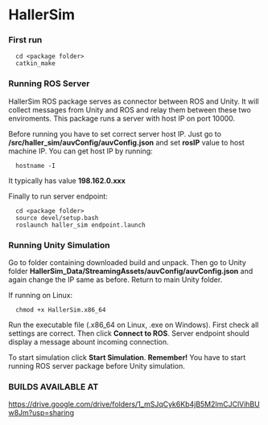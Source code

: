 # HallerSim

### First run
```
  cd <package folder>
  catkin_make
```

### Running ROS Server
HallerSim ROS package serves as connector between ROS and Unity. It will collect messages from Unity and ROS and relay them between these two enviroments.
This package runs a server with host IP on port 10000.

Before running you have to set correct server host IP. Just go to **<package folder>/src/haller_sim/auvConfig/auvConfig.json** and set **rosIP** value to host machine IP.
You can get host IP by running:
```
  hostname -I
```
It typically has value **198.162.0.xxx**
  
Finally to run server endpoint:  
```
  cd <package folder>
  source devel/setup.bash
  roslaunch haller_sim endpoint.launch
```
### Running Unity Simulation

Go to folder containing downloaded build and unpack.
Then go to Unity folder **HallerSim_Data/StreamingAssets/auvConfig/auvConfig.json** and again change the IP same as before. Return to main Unity folder.
  
If running on Linux:
```
  chmod +x HallerSim.x86_64
```
  
Run the executable file (.x86_64 on Linux, .exe on Windows).
First check all settings are correct. Then click **Connect to ROS**. Server endpoint should display a message abount incoming connection.
  
To start simulation click **Start Simulation**.
**Remember!** You have to start running ROS server package before Unity simulation.
  
### BUILDS AVAILABLE AT

https://drive.google.com/drive/folders/1_mSJqCyk6Kb4jB5M2lmCJClVihBUw8Jm?usp=sharing
